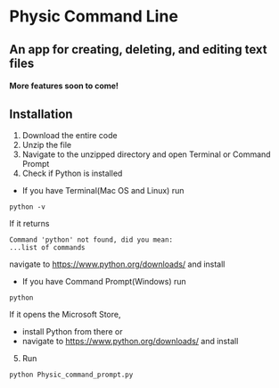 # Physic Command Line
## An app for creating, deleting, and editing text files

#### More features soon to come!

## Installation
1. Download the entire code
2. Unzip the file
3. Navigate to the unzipped directory and open Terminal or Command Prompt
4. Check if Python is installed
  - If you have Terminal(Mac OS and Linux) run
  ```
  python -v
  ```
  If it returns
  ```
  Command 'python' not found, did you mean:
  ...list of commands
  ```
  navigate to https://www.python.org/downloads/ and install

  - If you have Command Prompt(Windows) run
  ```
  python
  ```
  If it opens the Microsoft Store, 
  - install Python from there or 
  - navigate to https://www.python.org/downloads/ and install
  
5. Run
```
python Physic_command_prompt.py
```
